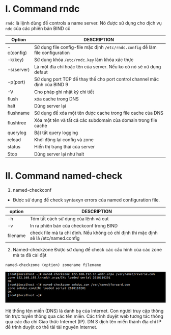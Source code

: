 # I. Command rndc
`rndc` là lệnh dùng để controls a name server. Nó được sử dụng cho dịch vụ `ndc` của các phiên bản BIND cũ 

| Option |  DESCRIPTION |
|--------|--------------|
| -c(config) | Sử  dụng file config-file mặc định `/etc/rndc.config` đề làm file configuration |
| -k(key) | Sử dụng khóa `/etc/rndc.key` làm khóa xác thực | 
| -s(server) | Là một địa chỉ hoặc tên của server. Nếu ko có nó sẽ xử dụng defaut |
| -p(port) | Sử dụng port TCP để thay thế cho port control channel mặc định của BIND 9 |
| -V | Cho pháp ghi nhật ký chi tiết |
| flush | xóa cache trong DNS |
| halt  | Dừng server lại |
| flushname | Sử dụng để xóa một tên được cache trong file cache của DNS |
|flushtree | Xóa một tên và tất cả các subdomain của domain trong file cache |
| querylog | Bật tắt query logging |
| reload | Khởi động lại config và zone |
| status | Hiển thị trạng thái của server | 
| Stop  | Dừng server lại như halt |

# II. Command named-check
1. named-checkconf
- Được sử dụng để check syntaxyn errors của named configuration file. 

| option |  DESCRIPTION  |
|--------|---------------|
| -h     | Tóm tắt cách sử dụng của lệnh và out |
| -v     | In ra phiên bản của checkconf trong BIND |
| filename| check file mà ta chỉ định. Nếu không có chỉ định thì mặc định sẽ là /etc/named.config| 

2. Named-checkzone 
Được sử dụng để check các cấu hình của các zone mà ta đã cài đặt 
```
named-checkzone (option) zonename filename 
```
![](../images/command/dig/screenshot_20.png)

Hệ thống tên miền (DNS) là danh bạ của Internet. Con người truy cập thông tin trực tuyến thông qua các tên miền. Các trình duyệt web tương tác thông qua các địa chỉ Giao thức Internet (IP). DN S dịch tên miền thành địa chỉ IP để trình duyệt có thể tải tài nguyên Internet.